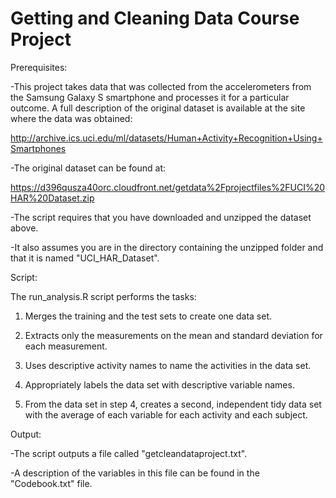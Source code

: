 # Getting and Cleaning Data Course Project

Prerequisites: 

-This project takes data that was collected from the accelerometers from the Samsung Galaxy S smartphone and processes it for a particular outcome. A full description of the original dataset is available at the site where the data was obtained:

  http://archive.ics.uci.edu/ml/datasets/Human+Activity+Recognition+Using+Smartphones

  -The original dataset can be found at:

  https://d396qusza40orc.cloudfront.net/getdata%2Fprojectfiles%2FUCI%20HAR%20Dataset.zip

  -The script requires that you have downloaded and unzipped the dataset above.

  -It also assumes you are in the directory containing the unzipped folder and that it is named "UCI_HAR_Dataset".

Script:

  The run_analysis.R script performs the tasks:

  1. Merges the training and the test sets to create one data set.

  2. Extracts only the measurements on the mean and standard deviation for each measurement.

  3. Uses descriptive activity names to name the activities in the data set.

  4. Appropriately labels the data set with descriptive variable names.

  5. From the data set in step 4, creates a second, independent tidy data set with the average of each variable for each activity and each   subject.
 
Output:

-The script outputs a file called "getcleandataproject.txt".

-A description of the variables in this file can be found in the "Codebook.txt" file.
